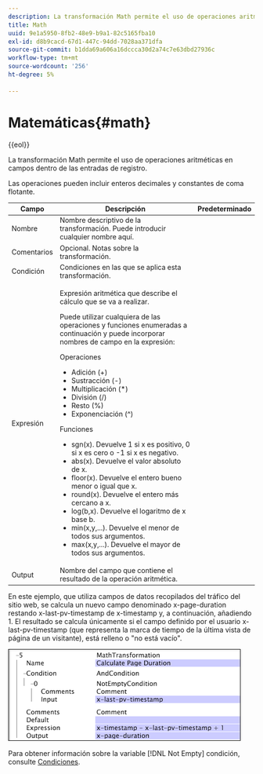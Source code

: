 ```yaml
---
description: La transformación Math permite el uso de operaciones aritméticas en campos dentro de las entradas de registro.
title: Math
uuid: 9e1a5950-8fb2-48e9-b9a1-82c5165fba10
exl-id: d8b9cacd-67d1-447c-94dd-7028aa371dfa
source-git-commit: b1dda69a606a16dccca30d2a74c7e63dbd27936c
workflow-type: tm+mt
source-wordcount: '256'
ht-degree: 5%

---
```


# Matemáticas{#math}

{{eol}}

La transformación Math permite el uso de operaciones aritméticas en campos dentro de las entradas de registro.

Las operaciones pueden incluir enteros decimales y constantes de coma flotante.

<table id="table_FDF3DDF1960E43E391A67C9DC2A0E302"> 
 <thead> 
  <tr> 
   <th colname="col1" class="entry"> Campo </th> 
   <th colname="col2" class="entry"> Descripción </th> 
   <th colname="col3" class="entry"> Predeterminado </th> 
  </tr> 
 </thead>
 <tbody> 
  <tr> 
   <td colname="col1"> Nombre </td> 
   <td colname="col2"> Nombre descriptivo de la transformación. Puede introducir cualquier nombre aquí. </td> 
   <td colname="col3"></td> 
  </tr> 
  <tr> 
   <td colname="col1"> Comentarios </td> 
   <td colname="col2"> Opcional. Notas sobre la transformación. </td> 
   <td colname="col3"></td> 
  </tr> 
  <tr> 
   <td colname="col1"> Condición </td> 
   <td colname="col2"> Condiciones en las que se aplica esta transformación. </td> 
   <td colname="col3"></td> 
  </tr> 
  <tr> 
   <td colname="col1"> Expresión </td> 
   <td colname="col2"> <p>Expresión aritmética que describe el cálculo que se va a realizar. </p> <p> Puede utilizar cualquiera de las operaciones y funciones enumeradas a continuación y puede incorporar nombres de campo en la expresión: </p> <p> Operaciones 
     <ul id="ul_DB5915FADA0A41A3B11F1F48615F40A9">
      <li id="li_CA9EA97243F04760A81313C17EE057B3"> Adición (+) </li>
      <li id="li_908A272EBA2340098C20F22AA8D9ED26"> Sustracción (-) </li>
      <li id="li_C62257FF3AAB436D9148BBEA441621D7"> Multiplicación (*) </li>
      <li id="li_B5A9EAB3E49D4CB9A297172199F23542"> División (/) </li>
      <li id="li_D2D2B51DB2C8412A9B6F9D5F3CC03F8A"> Resto (%) </li>
      <li id="li_07E7E368FFD2437A852B785E159848E5"> Exponenciación (^) </li>
     </ul></p> <p>Funciones 
     <ul id="ul_E335AE8D684340AA998C4A2633FFDEE1">
      <li id="li_E036FF0B5DF244DDBFEDA9BFEDC62251"> sgn(x). Devuelve 1 si x es positivo, 0 si x es cero o -1 si x es negativo. </li>
      <li id="li_90CD8899DDC14778A95930C2768C82BC"> abs(x). Devuelve el valor absoluto de x. </li>
      <li id="li_F4AF23F343F74BD88B7166B1C2BB065E"> floor(x). Devuelve el entero bueno menor o igual que x. </li>
      <li id="li_A31379A3659240C3A629BFAF19A6DDF1"> round(x). Devuelve el entero más cercano a x. </li>
      <li id="li_9C0A0F3A4A304026B543F2A64B98B922"> log(b,x). Devuelve el logaritmo de x base b. </li>
      <li id="li_124D62C2CA5A42CBBCC5DB18FAA8920E"> min(x,y,...). Devuelve el menor de todos sus argumentos. </li>
      <li id="li_3B7B9FC1C0BF4E7688F9F49130B97B7F"> max(x,y,...). Devuelve el mayor de todos sus argumentos. </li>
     </ul></p> </td> 
   <td colname="col3"></td> 
  </tr> 
  <tr> 
   <td colname="col1"> Output </td> 
   <td colname="col2"> Nombre del campo que contiene el resultado de la operación aritmética. </td> 
   <td colname="col3"></td> 
  </tr> 
 </tbody> 
</table>

En este ejemplo, que utiliza campos de datos recopilados del tráfico del sitio web, se calcula un nuevo campo denominado x-page-duration restando x-last-pv-timestamp de x-timestamp y, a continuación, añadiendo 1. El resultado se calcula únicamente si el campo definido por el usuario x-last-pv-timestamp (que representa la marca de tiempo de la última vista de página de un visitante), está relleno o &quot;no está vacío&quot;.

![](assets/cfg_TransformationType_Math.png)

Para obtener información sobre la variable [!DNL Not Empty] condición, consulte [Condiciones](../../../../../home/c-dataset-const-proc/c-conditions/c-abt-cond.md).
